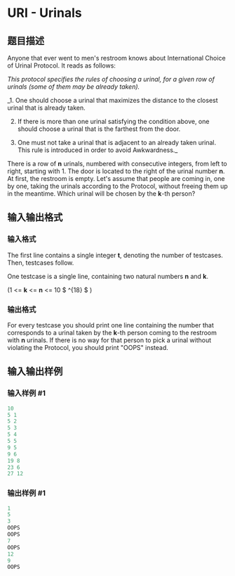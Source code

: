 # URI - Urinals

## 题目描述

Anyone that ever went to men's restroom knows about International Choice of Urinal Protocol. It reads as follows:

_This protocol specifies the rules of choosing a urinal, for a given row of urinals (some of them may be already taken)._

_1. One should choose a urinal that maximizes the distance to the closest urinal that is already taken.

2. If there is more than one urinal satisfying the condition above, one should choose a urinal that is the farthest from the door.

3. One must not take a urinal that is adjacent to an already taken urinal. This rule is introduced in order to avoid Awkwardness._

There is a row of **n** urinals, numbered with consecutive integers, from left to right, starting with 1. The door is located to the right of the urinal number **n**. At first, the restroom is empty. Let's assume that people are coming in, one by one, taking the urinals according to the Protocol, without freeing them up in the meantime. Which urinal will be chosen by the **k**-th person?

## 输入输出格式

### 输入格式

The first line contains a single integer **t**, denoting the number of testcases. Then, testcases follow.

One testcase is a single line, containing two natural numbers **n** and **k**.

(1 <= **k** <= **n** <= 10 $ ^{18} $ )

### 输出格式

For every testcase you should print one line containing the number that corresponds to a urinal taken by the **k**-th person coming to the restroom with **n** urinals. If there is no way for that person to pick a urinal without violating the Protocol, you should print "OOPS" instead.

## 输入输出样例

### 输入样例 #1

```cpp
10
5 1
5 2
5 3
5 4
5 5
9 5
9 6
19 8
23 6
27 12
```


### 输出样例 #1

```cpp
1
5
3
OOPS
OOPS
7
OOPS
12
9
OOPS
```


